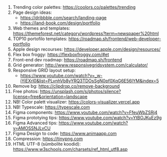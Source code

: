 1. Trending color palettes: https://coolors.co/palettes/trending
2. Page design ideas:
   - https://dribbble.com/search/landing-page
   - https://land-book.com/design/portfolio
3. Web themes and templates: https://themeforest.net/category/wordpress?term=newspaper%20html
4. TOP10 portofilo templates:  https://roadmap.sh/frontend/web-developer-portfolio
5. Apple design recourses: https://developer.apple.com/design/resources/
6. Flex box froggy: https://flexboxfroggy.com/#et
7. Front-end dev roadmap: https://roadmap.sh/frontend
8. Grid generator: http://www.responsivegridsystem.com/calculator/
9. Responsive GRID layout setup:
    - https://www.youtube.com/watch?v=_w-iYiEXrl0&list=PLvnhVb8yYRQ3TDOsSgN0pf0XqG6E56IYM&index=5
11. Remove bg: https://clipdrop.co/remove-background
12. Free photos: https://unsplash.com/s/photos/silence?license=free&orientation=landscape
13. NB! Color palett visualizer: https://colors-visualizer.vercel.app
14. NB! Typescale: https://typescale.com
15. Figma components: https://www.youtube.com/watch?v=FfeuWbZSRj4
16. Figma prototying tips: https://www.youtube.com/watch?v=YtBOJKuEz9g
17. Figma Advanced tips: https://www.youtube.com/watch?v=AMOSSNJLvCU
18. Figma Design to code: https://www.animaapp.com
19. Compression: https://tinypng.com
20. HTML UTF-8 (sümbolite koodid): https://www.w3schools.com/charsets/ref_html_utf8.asp
    
